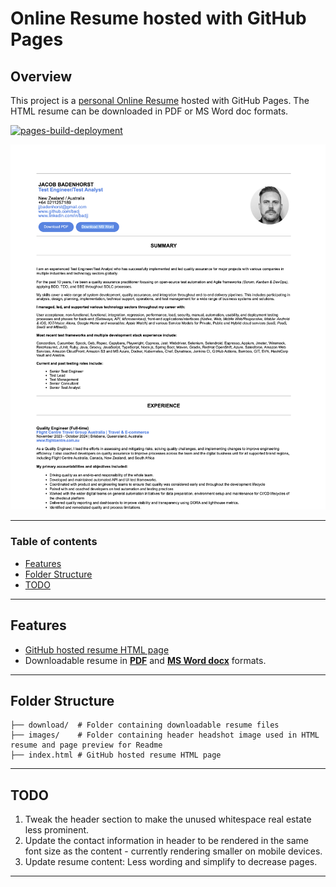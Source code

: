 # Online Resume hosted with GitHub Pages 

## Overview

This project is a [personal Online Resume](https://badj.github.io/Online-Resume/) hosted with GitHub Pages. The HTML resume can be downloaded in PDF or MS Word doc formats.

[![pages-build-deployment](https://github.com/badj/Online-Resume/actions/workflows/pages/pages-build-deployment/badge.svg)](https://github.com/badj/Online-Resume/actions/workflows/pages/pages-build-deployment)

![resume-preview.png](images/resume-preview.png)

***

### Table of contents

- [Features](#features)
- [Folder Structure](#folder-structure)
- [TODO](#todo)
***

## Features

- [GitHub hosted resume HTML page](https://badj.github.io/Online-Resume/)
- Downloadable resume in [**PDF**](https://badj.github.io/Online-Resume/Download/JJ_BADENHORST_CV_2025_with_photo.pdf) and [**MS Word docx**](https://badj.github.io/Online-Resume/Download/JJ_BADENHORST_CV_2025_with_photo.docx) formats.

***

## Folder Structure

```terminaloutput
├── download/  # Folder containing downloadable resume files
├── images/    # Folder containing header headshot image used in HTML resume and page preview for Readme
├── index.html # GitHub hosted resume HTML page
```

***

## TODO

1. Tweak the header section to make the unused whitespace real estate less prominent.
2. Update the contact information in header to be rendered in the same font size as the content - currently rendering smaller on mobile devices.
3. Update resume content: Less wording and simplify to decrease pages.

***
